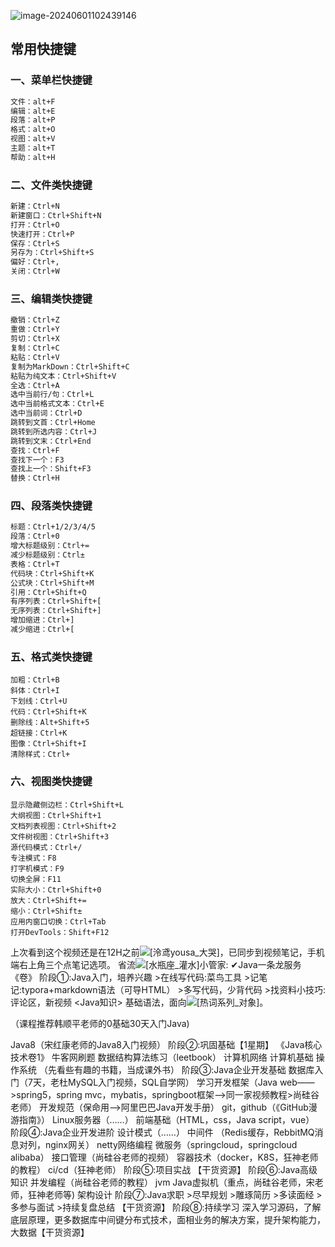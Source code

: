 ![image-20240601102439146](C:/Users/32596/AppData/Roaming/Typora/typora-user-images/image-20240601102439146.png)

## 常用快捷键

### 一、菜单栏快捷键

```markdown
文件：alt+F
编辑：alt+E
段落：alt+P
格式：alt+O
视图：alt+V
主题：alt+T
帮助：alt+H
```

### 二、文件类快捷键

```markdown
新建：Ctrl+N
新建窗口：Ctrl+Shift+N
打开：Ctrl+O
快速打开：Ctrl+P
保存：Ctrl+S
另存为：Ctrl+Shift+S
偏好：Ctrl+,
关闭：Ctrl+W
```

### 三、编辑类快捷键

```markdown
撤销：Ctrl+Z
重做：Ctrl+Y
剪切：Ctrl+X
复制：Ctrl+C
粘贴：Ctrl+V
复制为MarkDown：Ctrl+Shift+C
粘贴为纯文本：Ctrl+Shift+V
全选：Ctrl+A
选中当前行/句：Ctrl+L
选中当前格式文本：Ctrl+E
选中当前词：Ctrl+D
跳转到文首：Ctrl+Home
跳转到所选内容：Ctrl+J
跳转到文末：Ctrl+End
查找：Ctrl+F
查找下一个：F3
查找上一个：Shift+F3
替换：Ctrl+H
```

### 四、段落类快捷键

```markdown
标题：Ctrl+1/2/3/4/5
段落：Ctrl+0
增大标题级别：Ctrl+=
减少标题级别：Ctrl±
表格：Ctrl+T
代码块：Ctrl+Shift+K
公式块：Ctrl+Shift+M
引用：Ctrl+Shift+Q
有序列表：Ctrl+Shift+[
无序列表：Ctrl+Shift+]
增加缩进：Ctrl+]
减少缩进：Ctrl+[
```

### 五、格式类快捷键

```
加粗：Ctrl+B
斜体：Ctrl+I
下划线：Ctrl+U
代码：Ctrl+Shift+K
删除线：Alt+Shift+5
超链接：Ctrl+K
图像：Ctrl+Shift+I
清除样式：Ctrl+
```

### 六、视图类快捷键

```
显示隐藏侧边栏：Ctrl+Shift+L
大纲视图：Ctrl+Shift+1
文档列表视图：Ctrl+Shift+2
文件树视图：Ctrl+Shift+3
源代码模式：Ctrl+/
专注模式：F8
打字机模式：F9
切换全屏：F11
实际大小：Ctrl+Shift+0
放大：Ctrl+Shift+=
缩小：Ctrl+Shift±
应用内窗口切换：Ctrl+Tab
打开DevTools：Shift+F12
```



上次看到这个视频还是在12H之前![[泠鸢yousa_大哭]](https://i0.hdslb.com/bfs/emote/3f757b147b9b1e201470eae7dac9cc0360172569.png@112w_112h.webp)，已同步到视频笔记，手机端右上角三个点笔记选项。
省流![[水瓶座_灌水]](https://i0.hdslb.com/bfs/emote/57b277a56c5833460c8399c4a7b317eb98831095.png@112w_112h.webp)小管家:
✔Java一条龙服务
《卷》
阶段①:Java入门，培养兴趣
\>在线写代码:菜鸟工具
\>记笔记:typora+markdown语法（可导HTML）
\>多写代码，少背代码
\>找资料小技巧:评论区，新视频
<Java知识>
基础语法，面向![[热词系列_对象]](https://i0.hdslb.com/bfs/emote/a41763740a90c2b11bf282bf44ccee78066c98ff.png@112w_112h.webp)。



（课程推荐韩顺平老师的0基础30天入门Java)



Java8（宋红康老师的Java8入门视频）
阶段②:巩固基础【1星期】
《Java核心技术卷1》
牛客网刷题
数据结构算法练习（leetbook）
计算机网络
计算机基础
操作系统
（先看些有趣的书籍，当成课外书）
阶段③:Java企业开发基础
数据库入门（7天，老杜MySQL入门视频，SQL自学网）
学习开发框架（Java web——>spring5，spring mvc，mybatis，springboot框架——>同一家视频教程>尚硅谷老师）
开发规范（保命用——>阿里巴巴Java开发手册）
git，github（《GitHub漫游指南》）
Linux服务器（……）
前端基础（HTML，css，Java script，vue）
阶段④:Java企业开发进阶
设计模式（……）
中间件
（Redis缓存，RebbitMQ消息对列，nginx网关）
netty网络编程
微服务（springcloud，springcloud alibaba）
接口管理（尚硅谷老师的视频）
容器技术（docker，K8S，狂神老师的教程）
ci/cd（狂神老师）
阶段⑤:项目实战
【干货资源】
阶段⑥:Java高级知识
并发编程（尚硅谷老师的教程）
jvm Java虚拟机（重点，尚硅谷老师，宋老师，狂神老师等)
架构设计
阶段⑦:Java求职
\>尽早规划
\>雕琢简历
\>多读面经
\>多参与面试
\>持续复盘总结
【干货资源】
阶段⑧:持续学习
深入学习源码，了解底层原理，更多数据库中间键分布式技术，面相业务的解决方案，提升架构能力，大数据【干货资源】
